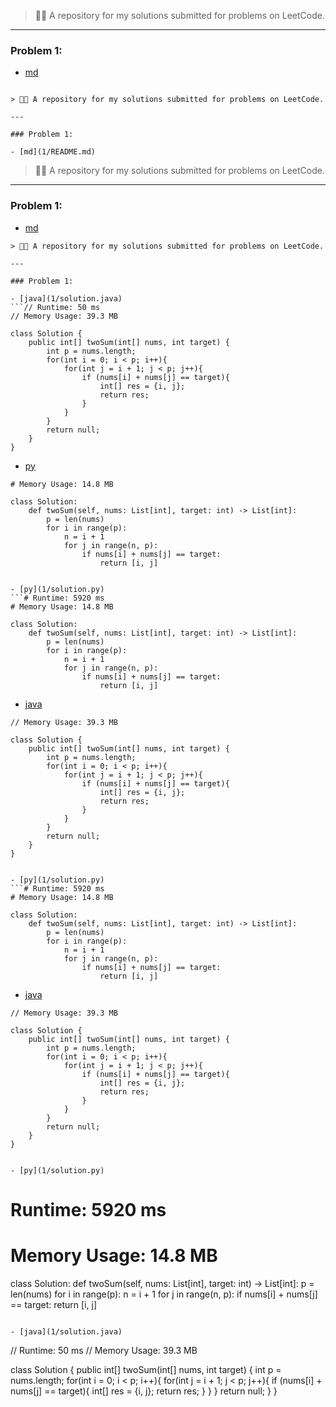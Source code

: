
> 👨‍💻 A repository for my solutions submitted for problems on LeetCode.

---

### Problem 1:

- [md](1/README.md)
```

> 👨‍💻 A repository for my solutions submitted for problems on LeetCode.

---

### Problem 1:

- [md](1/README.md)
```
> 👨‍💻 A repository for my solutions submitted for problems on LeetCode.

---

### Problem 1:

- [md](1/README.md)
```
> 👨‍💻 A repository for my solutions submitted for problems on LeetCode.

---

### Problem 1:

- [java](1/solution.java)
```// Runtime: 50 ms
// Memory Usage: 39.3 MB

class Solution {
    public int[] twoSum(int[] nums, int target) {
        int p = nums.length;
        for(int i = 0; i < p; i++){
            for(int j = i + 1; j < p; j++){
                if (nums[i] + nums[j] == target){
                    int[] res = {i, j};
                    return res;
                }
            }
        }
        return null;
    }
}
```

- [py](1/solution.py)
```# Runtime: 5920 ms
# Memory Usage: 14.8 MB

class Solution:
    def twoSum(self, nums: List[int], target: int) -> List[int]:
        p = len(nums)
        for i in range(p):
            n = i + 1
            for j in range(n, p):
                if nums[i] + nums[j] == target:
                    return [i, j]
```


```

- [py](1/solution.py)
```# Runtime: 5920 ms
# Memory Usage: 14.8 MB

class Solution:
    def twoSum(self, nums: List[int], target: int) -> List[int]:
        p = len(nums)
        for i in range(p):
            n = i + 1
            for j in range(n, p):
                if nums[i] + nums[j] == target:
                    return [i, j]
```

- [java](1/solution.java)
```// Runtime: 50 ms
// Memory Usage: 39.3 MB

class Solution {
    public int[] twoSum(int[] nums, int target) {
        int p = nums.length;
        for(int i = 0; i < p; i++){
            for(int j = i + 1; j < p; j++){
                if (nums[i] + nums[j] == target){
                    int[] res = {i, j};
                    return res;
                }
            }
        }
        return null;
    }
}
```


```

- [py](1/solution.py)
```# Runtime: 5920 ms
# Memory Usage: 14.8 MB

class Solution:
    def twoSum(self, nums: List[int], target: int) -> List[int]:
        p = len(nums)
        for i in range(p):
            n = i + 1
            for j in range(n, p):
                if nums[i] + nums[j] == target:
                    return [i, j]
```

- [java](1/solution.java)
```// Runtime: 50 ms
// Memory Usage: 39.3 MB

class Solution {
    public int[] twoSum(int[] nums, int target) {
        int p = nums.length;
        for(int i = 0; i < p; i++){
            for(int j = i + 1; j < p; j++){
                if (nums[i] + nums[j] == target){
                    int[] res = {i, j};
                    return res;
                }
            }
        }
        return null;
    }
}
```



```

- [py](1/solution.py)
```
# Runtime: 5920 ms
# Memory Usage: 14.8 MB

class Solution:
    def twoSum(self, nums: List[int], target: int) -> List[int]:
        p = len(nums)
        for i in range(p):
            n = i + 1
            for j in range(n, p):
                if nums[i] + nums[j] == target:
                    return [i, j]

```

- [java](1/solution.java)
```
// Runtime: 50 ms
// Memory Usage: 39.3 MB

class Solution {
    public int[] twoSum(int[] nums, int target) {
        int p = nums.length;
        for(int i = 0; i < p; i++){
            for(int j = i + 1; j < p; j++){
                if (nums[i] + nums[j] == target){
                    int[] res = {i, j};
                    return res;
                }
            }
        }
        return null;
    }
}

```


